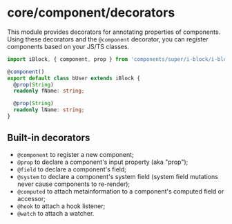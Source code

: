 # core/component/decorators

This module provides decorators for annotating properties of components.
Using these decorators and the `@сomponent` decorator, you can register components based on your JS/TS classes.

```typescript
import iBlock, { component, prop } from 'components/super/i-block/i-block';

@component()
export default class bUser extends iBlock {
  @prop(String)
  readonly fName: string;

  @prop(String)
  readonly lName: string;
}
```

## Built-in decorators

* `@component` to register a new component;
* `@prop` to declare a component's input property (aka "prop");
* `@field` to declare a component's field;
* `@system` to declare a component's system field (system field mutations never cause components to re-render);
* `@computed` to attach metainformation to a component's computed field or accessor;
* `@hook` to attach a hook listener;
* `@watch` to attach a watcher.
